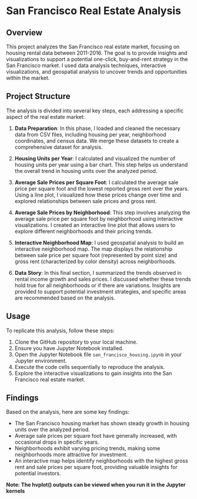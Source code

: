 # San Francisco Real Estate Analysis

## Overview

This project analyzes the San Francisco real estate market, focusing on housing rental data between 2011-2016. The goal is to provide insights and visualizations to support a potential one-click, buy-and-rent strategy in the San Francisco market. I  used data analysis techniques, interactive visualizations, and geospatial analysis to uncover trends and opportunities within the market.

## Project Structure

The analysis is divided into several key steps, each addressing a specific aspect of the real estate market:

1. **Data Preparation**: In this phase, I loaded and cleaned the necessary data from CSV files, including housing per year, neighborhood coordinates, and census data. We merge these datasets to create a comprehensive dataset for analysis.

2. **Housing Units per Year**: I calculated and visualized the number of housing units per year using a bar chart. This step helps us understand the overall trend in housing units over the analyzed period.

3. **Average Sale Prices per Square Foot**: I calculated the average sale price per square foot and the lowest reported gross rent over the years. Using a line plot, I visualized how these prices change over time and explored relationships between sale prices and gross rent.

4. **Average Sale Prices by Neighborhood**: This step involves analyzing the average sale price per square foot by neighborhood using interactive visualizations. I created an interactive line plot that allows users to explore different neighborhoods and their pricing trends.

5. **Interactive Neighborhood Map**: I used geospatial analysis to build an interactive neighborhood map. The map displays the relationship between sale price per square foot (represented by point size) and gross rent (characterized by color density) across neighborhoods.

6. **Data Story**: In this final section, I summarized the trends observed in rental income growth and sales prices. I discussed whether these trends hold true for all neighborhoods or if there are variations. Insights are provided to support potential investment strategies, and specific areas are recommended based on the analysis.

## Usage

To replicate this analysis, follow these steps:

1. Clone the GitHub repository to your local machine.
2. Ensure you have Jupyter Notebook installed.
3. Open the Jupyter Notebook file `san_francisco_housing.ipynb` in your Jupyter environment.
4. Execute the code cells sequentially to reproduce the analysis.
5. Explore the interactive visualizations to gain insights into the San Francisco real estate market.

## Findings

Based on the analysis, here are some key findings:

- The San Francisco housing market has shown steady growth in housing units over the analyzed period.
- Average sale prices per square foot have generally increased, with occasional drops in specific years.
- Neighborhoods exhibit varying pricing trends, making some neighborhoods more attractive for investment.
- An interactive map helps identify neighborhoods with the highest gross rent and sale prices per square foot, providing valuable insights for potential investors.

**Note: The hvplot() outputs can be viewed when you run it in the Jupyter kernels**
